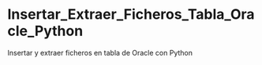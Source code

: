 # Insertar_Extraer_Ficheros_Tabla_Oracle_Python
 Insertar y extraer ficheros en tabla de Oracle con Python
